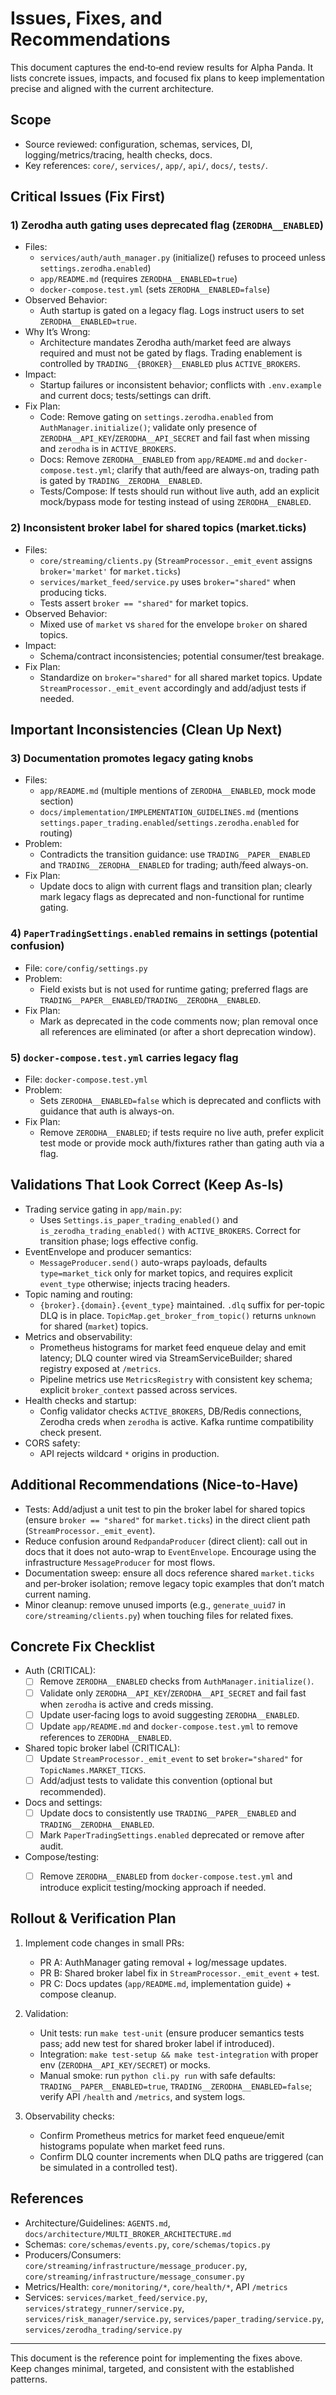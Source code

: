 # Issues, Fixes, and Recommendations

This document captures the end‑to‑end review results for Alpha Panda. It lists concrete issues, impacts, and focused fix plans to keep implementation precise and aligned with the current architecture.


## Scope
- Source reviewed: configuration, schemas, services, DI, logging/metrics/tracing, health checks, docs.
- Key references: `core/`, `services/`, `app/`, `api/`, `docs/`, `tests/`.


## Critical Issues (Fix First)

### 1) Zerodha auth gating uses deprecated flag (`ZERODHA__ENABLED`)
- Files:
  - `services/auth/auth_manager.py` (initialize() refuses to proceed unless `settings.zerodha.enabled`)
  - `app/README.md` (requires `ZERODHA__ENABLED=true`)
  - `docker-compose.test.yml` (sets `ZERODHA__ENABLED=false`)
- Observed Behavior:
  - Auth startup is gated on a legacy flag. Logs instruct users to set `ZERODHA__ENABLED=true`.
- Why It’s Wrong:
  - Architecture mandates Zerodha auth/market feed are always required and must not be gated by flags. Trading enablement is controlled by `TRADING__{BROKER}__ENABLED` plus `ACTIVE_BROKERS`.
- Impact:
  - Startup failures or inconsistent behavior; conflicts with `.env.example` and current docs; tests/settings can drift.
- Fix Plan:
  - Code: Remove gating on `settings.zerodha.enabled` from `AuthManager.initialize()`; validate only presence of `ZERODHA__API_KEY`/`ZERODHA__API_SECRET` and fail fast when missing and `zerodha` is in `ACTIVE_BROKERS`.
  - Docs: Remove `ZERODHA__ENABLED` from `app/README.md` and `docker-compose.test.yml`; clarify that auth/feed are always-on, trading path is gated by `TRADING__ZERODHA__ENABLED`.
  - Tests/Compose: If tests should run without live auth, add an explicit mock/bypass mode for testing instead of using `ZERODHA__ENABLED`.

### 2) Inconsistent broker label for shared topics (market.ticks)
- Files:
  - `core/streaming/clients.py` (`StreamProcessor._emit_event` assigns `broker='market'` for `market.ticks`)
  - `services/market_feed/service.py` uses `broker="shared"` when producing ticks.
  - Tests assert `broker == "shared"` for market topics.
- Observed Behavior:
  - Mixed use of `market` vs `shared` for the envelope `broker` on shared topics.
- Impact:
  - Schema/contract inconsistencies; potential consumer/test breakage.
- Fix Plan:
  - Standardize on `broker="shared"` for all shared market topics. Update `StreamProcessor._emit_event` accordingly and add/adjust tests if needed.


## Important Inconsistencies (Clean Up Next)

### 3) Documentation promotes legacy gating knobs
- Files:
  - `app/README.md` (multiple mentions of `ZERODHA__ENABLED`, mock mode section)
  - `docs/implementation/IMPLEMENTATION_GUIDELINES.md` (mentions `settings.paper_trading.enabled`/`settings.zerodha.enabled` for routing)
- Problem:
  - Contradicts the transition guidance: use `TRADING__PAPER__ENABLED` and `TRADING__ZERODHA__ENABLED` for trading; auth/feed always-on.
- Fix Plan:
  - Update docs to align with current flags and transition plan; clearly mark legacy flags as deprecated and non-functional for runtime gating.

### 4) `PaperTradingSettings.enabled` remains in settings (potential confusion)
- File: `core/config/settings.py`
- Problem:
  - Field exists but is not used for runtime gating; preferred flags are `TRADING__PAPER__ENABLED`/`TRADING__ZERODHA__ENABLED`.
- Fix Plan:
  - Mark as deprecated in the code comments now; plan removal once all references are eliminated (or after a short deprecation window).

### 5) `docker-compose.test.yml` carries legacy flag
- File: `docker-compose.test.yml`
- Problem:
  - Sets `ZERODHA__ENABLED=false` which is deprecated and conflicts with guidance that auth is always-on.
- Fix Plan:
  - Remove `ZERODHA__ENABLED`; if tests require no live auth, prefer explicit test mode or provide mock auth/fixtures rather than gating auth via a flag.


## Validations That Look Correct (Keep As-Is)

- Trading service gating in `app/main.py`:
  - Uses `Settings.is_paper_trading_enabled()` and `is_zerodha_trading_enabled()` with `ACTIVE_BROKERS`. Correct for transition phase; logs effective config.
- EventEnvelope and producer semantics:
  - `MessageProducer.send()` auto-wraps payloads, defaults `type=market_tick` only for market topics, and requires explicit `event_type` otherwise; injects tracing headers.
- Topic naming and routing:
  - `{broker}.{domain}.{event_type}` maintained. `.dlq` suffix for per-topic DLQ is in place. `TopicMap.get_broker_from_topic()` returns `unknown` for shared (`market`) topics.
- Metrics and observability:
  - Prometheus histograms for market feed enqueue delay and emit latency; DLQ counter wired via StreamServiceBuilder; shared registry exposed at `/metrics`.
  - Pipeline metrics use `MetricsRegistry` with consistent key schema; explicit `broker_context` passed across services.
- Health checks and startup:
  - Config validator checks `ACTIVE_BROKERS`, DB/Redis connections, Zerodha creds when `zerodha` is active. Kafka runtime compatibility check present.
- CORS safety:
  - API rejects wildcard `*` origins in production.


## Additional Recommendations (Nice-to-Have)

- Tests: Add/adjust a unit test to pin the broker label for shared topics (ensure `broker == "shared"` for `market.ticks`) in the direct client path (`StreamProcessor._emit_event`).
- Reduce confusion around `RedpandaProducer` (direct client): call out in docs that it does not auto-wrap to `EventEnvelope`. Encourage using the infrastructure `MessageProducer` for most flows.
- Documentation sweep: ensure all docs reference shared `market.ticks` and per-broker isolation; remove legacy topic examples that don’t match current naming.
- Minor cleanup: remove unused imports (e.g., `generate_uuid7` in `core/streaming/clients.py`) when touching files for related fixes.


## Concrete Fix Checklist

- Auth (CRITICAL):
  - [ ] Remove `ZERODHA__ENABLED` checks from `AuthManager.initialize()`.
  - [ ] Validate only `ZERODHA__API_KEY`/`ZERODHA__API_SECRET` and fail fast when `zerodha` is active and creds missing.
  - [ ] Update user‑facing logs to avoid suggesting `ZERODHA__ENABLED`.
  - [ ] Update `app/README.md` and `docker-compose.test.yml` to remove references to `ZERODHA__ENABLED`.

- Shared topic broker label (CRITICAL):
  - [ ] Update `StreamProcessor._emit_event` to set `broker="shared"` for `TopicNames.MARKET_TICKS`.
  - [ ] Add/adjust tests to validate this convention (optional but recommended).

- Docs and settings:
  - [ ] Update docs to consistently use `TRADING__PAPER__ENABLED` and `TRADING__ZERODHA__ENABLED`.
  - [ ] Mark `PaperTradingSettings.enabled` deprecated or remove after audit.

- Compose/testing:
  - [ ] Remove `ZERODHA__ENABLED` from `docker-compose.test.yml` and introduce explicit testing/mocking approach if needed.


## Rollout & Verification Plan

1) Implement code changes in small PRs:
   - PR A: AuthManager gating removal + log/message updates.
   - PR B: Shared broker label fix in `StreamProcessor._emit_event` + test.
   - PR C: Docs updates (`app/README.md`, implementation guide) + compose cleanup.

2) Validation:
   - Unit tests: run `make test-unit` (ensure producer semantics tests pass; add new test for shared broker label if introduced).
   - Integration: `make test-setup && make test-integration` with proper env (`ZERODHA__API_KEY/SECRET`) or mocks.
   - Manual smoke: run `python cli.py run` with safe defaults: `TRADING__PAPER__ENABLED=true`, `TRADING__ZERODHA__ENABLED=false`; verify API `/health` and `/metrics`, and system logs.

3) Observability checks:
   - Confirm Prometheus metrics for market feed enqueue/emit histograms populate when market feed runs.
   - Confirm DLQ counter increments when DLQ paths are triggered (can be simulated in a controlled test).


## References
- Architecture/Guidelines: `AGENTS.md`, `docs/architecture/MULTI_BROKER_ARCHITECTURE.md`
- Schemas: `core/schemas/events.py`, `core/schemas/topics.py`
- Producers/Consumers: `core/streaming/infrastructure/message_producer.py`, `core/streaming/infrastructure/message_consumer.py`
- Metrics/Health: `core/monitoring/*`, `core/health/*`, API `/metrics`
- Services: `services/market_feed/service.py`, `services/strategy_runner/service.py`, `services/risk_manager/service.py`, `services/paper_trading/service.py`, `services/zerodha_trading/service.py`


---
This document is the reference point for implementing the fixes above. Keep changes minimal, targeted, and consistent with the established patterns.

